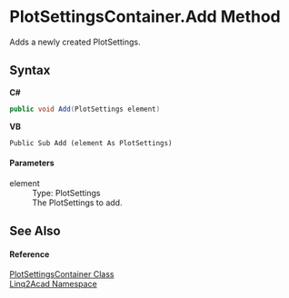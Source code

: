 # PlotSettingsContainer.Add Method 
 

Adds a newly created PlotSettings.

## Syntax

**C#**<br />
``` C#
public void Add(PlotSettings element)
```

**VB**<br />
``` VB
Public Sub Add (element As PlotSettings)
```


#### Parameters
<dl><dt>element</dt><dd>Type: PlotSettings<br />The PlotSettings to add.</dd></dl>

## See Also


#### Reference
<a href="T_Linq2Acad_PlotSettingsContainer.md">PlotSettingsContainer Class</a><br /><a href="N_Linq2Acad.md">Linq2Acad Namespace</a><br />

